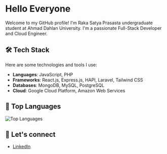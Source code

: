 # Hello Everyone

Welcome to my GitHub profile! I'm Raka Satya Prasasta undergraduate student at Ahmad Dahlan University. I'm a passionate Full-Stack Developer and Cloud Engineer.

## 🛠️ Tech Stack
Here are some technologies and tools I use:

- **Languages**: JavaScript, PHP
- **Frameworks**: React.js, Express.js, HAPI, Laravel, Tailwind CSS
- **Databases**: MongoDB, MySQL, PostgreSQL
- **Cloud**: Google Cloud Platform, Amazon Web Services

## 🚀 Top Languages

![Top Languages](https://github-readme-stats.vercel.app/api/top-langs/?username=RakaSP&layout=compact&theme=radical)


## 🤝 Let's connect

- [LinkedIn](https://www.linkedin.com/in/raka-prasasta/)
